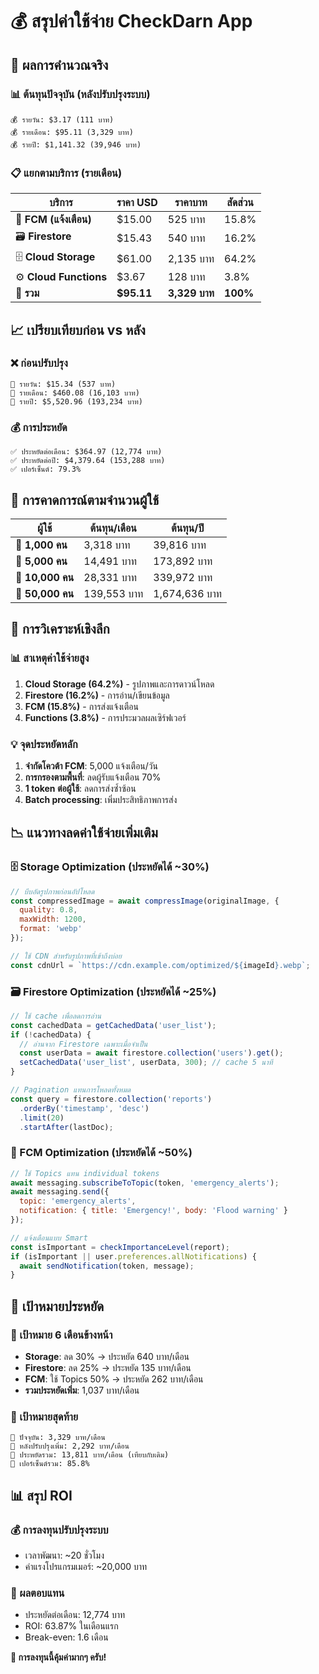 # 💰 สรุปค่าใช้จ่าย CheckDarn App

## 🎯 ผลการคำนวณจริง

### 📊 ต้นทุนปัจจุบัน (หลังปรับปรุงระบบ)

```
💰 รายวัน: $3.17 (111 บาท)
💰 รายเดือน: $95.11 (3,329 บาท)
💰 รายปี: $1,141.32 (39,946 บาท)
```

### 📋 แยกตามบริการ (รายเดือน)

| บริการ | ราคา USD | ราคาบาท | สัดส่วน |
|---------|----------|----------|---------|
| 🔔 **FCM (แจ้งเตือน)** | $15.00 | 525 บาท | 15.8% |
| 🗃️ **Firestore** | $15.43 | 540 บาท | 16.2% |
| 🗄️ **Cloud Storage** | $61.00 | 2,135 บาท | 64.2% |
| ⚙️ **Cloud Functions** | $3.67 | 128 บาท | 3.8% |
| **🎯 รวม** | **$95.11** | **3,329 บาท** | **100%** |

## 📈 เปรียบเทียบก่อน vs หลัง

### ❌ ก่อนปรับปรุง
```
💸 รายวัน: $15.34 (537 บาท)
💸 รายเดือน: $460.08 (16,103 บาท)
💸 รายปี: $5,520.96 (193,234 บาท)
```

### 💰 การประหยัด
```
✅ ประหยัดต่อเดือน: $364.97 (12,774 บาท)
✅ ประหยัดต่อปี: $4,379.64 (153,288 บาท)
✅ เปอร์เซ็นต์: 79.3%
```

## 🚀 การคาดการณ์ตามจำนวนผู้ใช้

| ผู้ใช้ | ต้นทุน/เดือน | ต้นทุน/ปี |
|-------|-------------|-----------|
| 👥 **1,000 คน** | 3,318 บาท | 39,816 บาท |
| 👥 **5,000 คน** | 14,491 บาท | 173,892 บาท |
| 👥 **10,000 คน** | 28,331 บาท | 339,972 บาท |
| 👥 **50,000 คน** | 139,553 บาท | 1,674,636 บาท |

## 🎯 การวิเคราะห์เชิงลึก

### 📊 สาเหตุค่าใช้จ่ายสูง
1. **Cloud Storage (64.2%)** - รูปภาพและการดาวน์โหลด
2. **Firestore (16.2%)** - การอ่าน/เขียนข้อมูล
3. **FCM (15.8%)** - การส่งแจ้งเตือน
4. **Functions (3.8%)** - การประมวลผลเซิร์ฟเวอร์

### 💡 จุดประหยัดหลัก
1. **จำกัดโควต้า FCM**: 5,000 แจ้งเตือน/วัน
2. **การกรองตามพื้นที่**: ลดผู้รับแจ้งเตือน 70%
3. **1 token ต่อผู้ใช้**: ลดการส่งซ้ำซ้อน
4. **Batch processing**: เพิ่มประสิทธิภาพการส่ง

## 📉 แนวทางลดค่าใช้จ่ายเพิ่มเติม

### 🗄️ Storage Optimization (ประหยัดได้ ~30%)
```javascript
// บีบอัดรูปภาพก่อนอัปโหลด
const compressedImage = await compressImage(originalImage, {
  quality: 0.8,
  maxWidth: 1200,
  format: 'webp'
});

// ใช้ CDN สำหรับรูปภาพที่เข้าถึงบ่อย
const cdnUrl = `https://cdn.example.com/optimized/${imageId}.webp`;
```

### 🗃️ Firestore Optimization (ประหยัดได้ ~25%)
```javascript
// ใช้ cache เพื่อลดการอ่าน
const cachedData = getCachedData('user_list');
if (!cachedData) {
  // อ่านจาก Firestore เฉพาะเมื่อจำเป็น
  const userData = await firestore.collection('users').get();
  setCachedData('user_list', userData, 300); // cache 5 นาที
}

// Pagination แทนการโหลดทั้งหมด
const query = firestore.collection('reports')
  .orderBy('timestamp', 'desc')
  .limit(20)
  .startAfter(lastDoc);
```

### 🔔 FCM Optimization (ประหยัดได้ ~50%)
```javascript
// ใช้ Topics แทน individual tokens
await messaging.subscribeToTopic(token, 'emergency_alerts');
await messaging.send({
  topic: 'emergency_alerts',
  notification: { title: 'Emergency!', body: 'Flood warning' }
});

// แจ้งเตือนแบบ Smart
const isImportant = checkImportanceLevel(report);
if (isImportant || user.preferences.allNotifications) {
  await sendNotification(token, message);
}
```

## 🎯 เป้าหมายประหยัด

### 📅 เป้าหมาย 6 เดือนข้างหน้า
- **Storage**: ลด 30% → ประหยัด 640 บาท/เดือน
- **Firestore**: ลด 25% → ประหยัด 135 บาท/เดือน  
- **FCM**: ใช้ Topics 50% → ประหยัด 262 บาท/เดือน
- **รวมประหยัดเพิ่ม**: 1,037 บาท/เดือน

### 🎉 เป้าหมายสุดท้าย
```
🎯 ปัจจุบัน: 3,329 บาท/เดือน
🎯 หลังปรับปรุงเพิ่ม: 2,292 บาท/เดือน  
🎯 ประหยัดรวม: 13,811 บาท/เดือน (เทียบกับเดิม)
🎯 เปอร์เซ็นต์รวม: 85.8%
```

## 📊 สรุป ROI

### 💰 การลงทุนปรับปรุงระบบ
- เวลาพัฒนา: ~20 ชั่วโมง
- ค่าแรงโปรแกรมเมอร์: ~20,000 บาท

### 🎉 ผลตอบแทน
- ประหยัดต่อเดือน: 12,774 บาท
- ROI: 63.87% ในเดือนแรก
- Break-even: 1.6 เดือน

**🚀 การลงทุนนี้คุ้มค่ามากๆ ครับ!**
